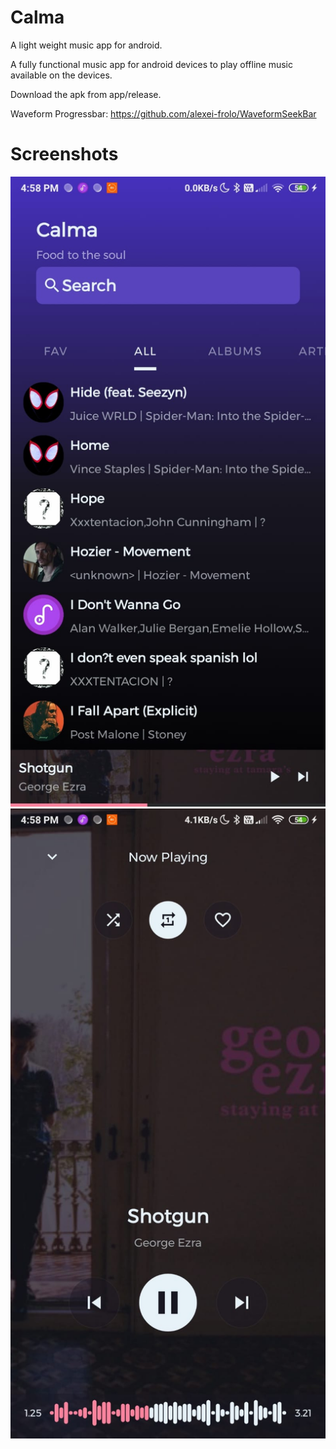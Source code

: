 # Calma
A light weight music app for android.

A fully functional music app for android devices to play offline music available on the devices.

Download the apk from app/release.

Waveform Progressbar: https://github.com/alexei-frolo/WaveformSeekBar

# Screenshots

![](screenshots/01.jpeg)
![](screenshots/02.jpeg)
